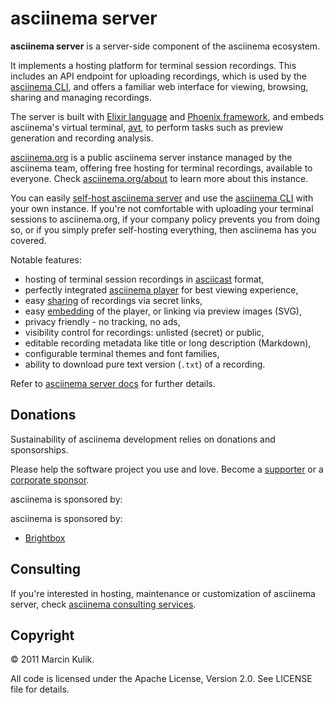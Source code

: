 # asciinema server

__asciinema server__ is a server-side component of the asciinema ecosystem.

It implements a hosting platform for terminal session recordings. This includes
an API endpoint for uploading recordings, which is used by the [asciinema
CLI](https://docs.asciinema.org/manual/cli/), and offers a familiar web
interface for viewing, browsing, sharing and managing recordings.

The server is built with [Elixir language](https://elixir-lang.org/) and
[Phoenix framework](https://www.phoenixframework.org/), and embeds asciinema's
virtual terminal, [avt](https://github.com/asciinema/avt), to perform tasks such
as preview generation and recording analysis.

[asciinema.org](https://asciinema.org) is a public asciinema server instance
managed by the asciinema team, offering free hosting for terminal recordings,
available to everyone. Check [asciinema.org/about](https://asciinema.org/about)
to learn more about this instance.

You can easily [self-host asciinema
server](https://docs.asciinema.org/manual/server/self-hosting/) and use the
[asciinema CLI](https://docs.asciinema.org/manual/cli/) with your own instance.
If you're not comfortable with uploading your terminal sessions to
asciinema.org, if your company policy prevents you from doing so, or if you
simply prefer self-hosting everything, then asciinema has you covered.

Notable features:

- hosting of terminal session recordings in
  [asciicast](https://docs.asciinema.org/manual/asciicast/v2/) format,
- perfectly integrated [asciinema
  player](https://docs.asciinema.org/manual/player/) for best viewing experience,
- easy [sharing](https://docs.asciinema.org/manual/server/sharing/) of
  recordings via secret links,
- easy [embedding](https://docs.asciinema.org/manual/server/embedding/) of the
  player, or linking via preview images (SVG),
- privacy friendly - no tracking, no ads,
- visibility control for recordings: unlisted (secret) or public,
- editable recording metadata like title or long description (Markdown),
- configurable terminal themes and font families,
- ability to download pure text version (`.txt`) of a recording.

Refer to [asciinema server docs](https://docs.asciinema.org/manual/server/) for
further details.

## Donations

Sustainability of asciinema development relies on donations and sponsorships.

Please help the software project you use and love. Become a
[supporter](https://docs.asciinema.org/donations/#individuals) or a [corporate
sponsor](https://docs.asciinema.org/donations/#corporate-sponsorship).

asciinema is sponsored by:

asciinema is sponsored by:

- [Brightbox](https://www.brightbox.com/)

## Consulting

If you're interested in hosting, maintenance or customization of asciinema
server, check [asciinema consulting
services](https://docs.asciinema.org/consulting/).

## Copyright

© 2011 Marcin Kulik.

All code is licensed under the Apache License, Version 2.0. See LICENSE file for
details.
